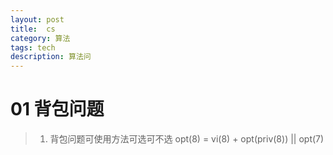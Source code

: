 ```yaml
---
layout: post
title:  cs
category: 算法
tags: tech
description: 算法问
---
```


# 01 背包问题
>1. 背包问题可使用方法可选可不选
>  opt(8) = vi(8) + opt(priv(8)) || opt(7)

